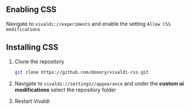 ## Enabling CSS

Navigate to `vivaldi://experiments` and enable the setting `Allow CSS modifications`

## Installing CSS
1. Clone the repository 
	```sh
	git clone https://github.com/dooory/vivaldi-css.git
	```
2. Navigate to `vivaldi://settings//appearance` and under the **custom ui modifications** select the repository folder

3. Restart Vivaldi
